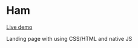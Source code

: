 # Ham

<a href="https://andriikhomik.github.io/ham_project/" target="_blank">Live demo</a>

Landing page with using CSS/HTML and native JS
